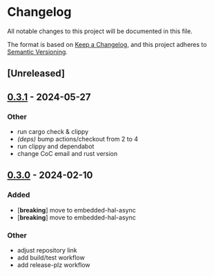 # Changelog
All notable changes to this project will be documented in this file.

The format is based on [Keep a Changelog](https://keepachangelog.com/en/1.0.0/),
and this project adheres to [Semantic Versioning](https://semver.org/spec/v2.0.0.html).

## [Unreleased]

## [0.3.1](https://github.com/AtoVproject/is31fl3218/compare/v0.3.0...v0.3.1) - 2024-05-27

### Other
- run cargo check & clippy
- *(deps)* bump actions/checkout from 2 to 4
- run clippy and dependabot
- change CoC email and rust version

## [0.3.0](https://github.com/AtoVproject/is31fl3218/compare/v0.2.0...v0.3.0) - 2024-02-10

### Added
- [**breaking**] move to embedded-hal-async
- [**breaking**] move to embedded-hal-async

### Other
- adjust repository link
- add build/test workflow
- add release-plz workflow
